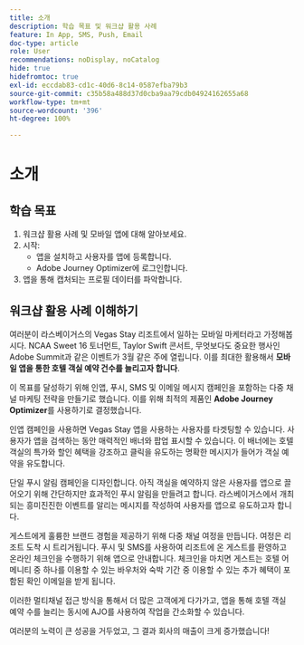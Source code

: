 ```yaml
---
title: 소개
description: 학습 목표 및 워크샵 활용 사례
feature: In App, SMS, Push, Email
doc-type: article
role: User
recommendations: noDisplay, noCatalog
hide: true
hidefromtoc: true
exl-id: eccdab83-cd1c-40d6-8c14-0587efba79b3
source-git-commit: c35b58a488d37d0cba9aa79cdb04924162655a68
workflow-type: tm+mt
source-wordcount: '396'
ht-degree: 100%

---
```


# 소개

## 학습 목표

1. 워크샵 활용 사례 및 모바일 앱에 대해 알아보세요.
2. 시작:
   * 앱을 설치하고 사용자를 앱에 등록합니다.
   * Adobe Journey Optimizer에 로그인합니다.
3. 앱을 통해 캡처되는 프로필 데이터를 파악합니다.

## 워크샵 활용 사례 이해하기

여러분이 라스베이거스의 Vegas Stay 리조트에서 일하는 모바일 마케터라고 가정해봅시다. NCAA Sweet 16 토너먼트, Taylor Swift 콘서트, 무엇보다도 중요한 행사인 Adobe Summit과 같은 이벤트가 3월 같은 주에 열립니다. 이를 최대한 활용해서 **모바일 앱을 통한 호텔 객실 예약 건수를 늘리고자 합니다**.

이 목표를 달성하기 위해 인앱, 푸시, SMS 및 이메일 메시지 캠페인을 포함하는 다중 채널 마케팅 전략을 만들기로 했습니다.  이를 위해 최적의 제품인 **Adobe Journey Optimizer**&#x200B;를 사용하기로 결정했습니다.

인앱 캠페인을 사용하면 Vegas Stay 앱을 사용하는 사용자를 타겟팅할 수 있습니다. 사용자가 앱을 검색하는 동안 매력적인 배너와 팝업 표시할 수 있습니다. 이 배너에는 호텔 객실의 특가와 할인 혜택을 강조하고 클릭을 유도하는 명확한 메시지가 들어가 객실 예약을 유도합니다.

단일 푸시 알림 캠페인을 디자인합니다. 아직 객실을 예약하지 않은 사용자를 앱으로 끌어오기 위해 간단하지만 효과적인 푸시 알림을 만들려고 합니다. 라스베이거스에서 개최되는 흥미진진한 이벤트를 알리는 메시지를 작성하여 사용자를 앱으로 유도하고자 합니다.

게스트에게 훌륭한 브랜드 경험을 제공하기 위해 다중 채널 여정을 만듭니다. 여정은 리조트 도착 시 트리거됩니다. 푸시 및 SMS를 사용하여 리조트에 온 게스트를 환영하고 온라인 체크인을 수행하기 위해 앱으로 안내합니다. 체크인을 마치면 게스트는 호텔 어메니티 중 하나를 이용할 수 있는 바우처와 숙박 기간 중 이용할 수 있는 추가 혜택이 포함된 확인 이메일을 받게 됩니다.

이러한 멀티채널 접근 방식을 통해서 더 많은 고객에게 다가가고, 앱을 통해 호텔 객실 예약 수를 늘리는 동시에 AJO를 사용하여 작업을 간소화할 수 있습니다.

여러분의 노력이 큰 성공을 거두었고, 그 결과 회사의 매출이 크게 증가했습니다!
